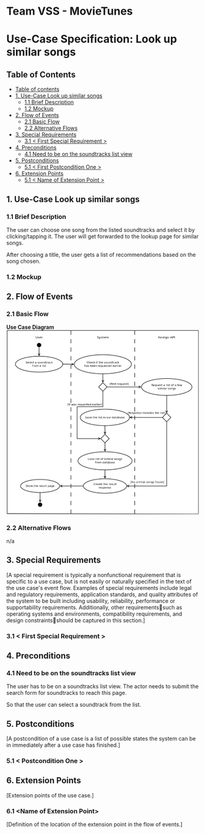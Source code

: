 # Team VSS - MovieTunes

# Use-Case Specification: Look up similar songs

<!--
Version 0.1

Revision History

| **Date** | **Version** | **Description** | **Author** |
| --- | --- | --- | --- |
| 92.11.2017 | 0.1 | First Version | Team VSS |
-->
 
## Table of Contents

- [Table of contents](#table-of-contents)
- [1. Use-Case Look up similar songs](#1-use-case-look-up-similar-songs)
  - [1.1 Brief Description](#11-brief-description)
  - [1.2 Mockup](#12-mockup)
- [2. Flow of Events](#2-flow-of-events)
  - [2.1 Basic Flow](#21-basic-flow) 
  - [2.2 Alternative Flows](#22-alternative-flows) 
  <!--    - [2.2.1 &lt; First Alternative Flow &gt; ](#221-placeholder) -->
- [3. Special Requirements](#3-special-requirements)
  - [3.1 &lt; First Special Requirement &gt;](#31-placeholder) 
- [4. Preconditions](#4-preconditions)
  - [4.1 Need to be on the soundtracks list view](#41-need-to-be-on-the-soundtracks-list-view) 
- [5. Postconditions](#5-postconditions)
  - [5.1 &lt; First Postcondition One &gt;](#51-placeholder) 
- [6. Extension Points](#6-extension-points)
  - [5.1 &lt; Name of Extension Point &gt;](#61-placeholder) 

<!--
[The following template is provided for a Use-Case Specification, which contains the textual properties of the use case. This document is used with a requirements management tool, such as Rational RequisitePro, for specifying and marking the requirements within the use-case properties.

The use-case diagrams can be developed in a visual modeling tool, such as Rational Rose. A use-case report, with all properties, may be generated with Rational SoDA. For more information, see the tool mentors in the Rational Unified Process.]-->

## 1. Use-Case Look up similar songs
### 1.1 Brief Description
<!--
[The description briefly conveys the role and purpose of the use case. A single paragraph will suffice for this description.]
-->

The user can choose one song from the listed soundtracks and select it by clicking/tapping it. The user will get forwarded to the lookup page for similar songs.

After choosing a title, the user gets a list of recommendations based on the song chosen. 

### 1.2 Mockup



## 2. Flow of Events
### 2.1 Basic Flow
<!--
[This use case starts when the actor does something. An actor always initiates use cases. The use case describes what the actor does and what the system does in response. It is phrased in the form of a dialog between the actor and the system.

The use case describes what happens inside the system, but not how or why. If information is exchanged, be specific about what is passed back and forth. For example, it is not very illuminating to say that the actor enters customer information. It is better to say the actor enters the customer&#39;s name and address. A Glossary of Terms is often useful to keep the complexity of the use case manageableyou may want to define things like customer information there to keep the use case from drowning in details.

Simple alternatives may be presented within the text of the use case. If it only takes a few sentences to describe what happens when there is an alternative, do it directly within the **Flow of Events** section. If the alternative flow is more complex, use a separate section to describe it. For example, an **Alternative Flow** subsection explains how to describe more complex alternatives.

A picture is sometimes worth a thousand words, though there is no substitute for clean, clear prose. If it improves clarity, feel free to paste graphical depictions of user interfaces, process flows or other figures into the use case. If a flow chart is useful to present a complex decision process, by all means use it!  Similarly for state-dependent behavior, a state-transition diagram often clarifies the behavior of a system better than pages upon pages of text. Use the right presentation medium for your problem, but be wary of using terminology, notations or figures that your audience may not understand. Remember that your purpose is to clarify, not obscure.]
-->

**Use Case Diagram**
![UCD][] 
  


### 2.2 Alternative Flows
<!--
#### 2.2.1 &lt; First Alternative Flow &gt;

[More complex alternatives are described in a separate section, referred to in the **Basic Flow** subsection of **Flow of Events** section. Think of the **Alternative Flow** subsections like alternative behavior each alternative flow represents alternative behavior usually due to exceptions that occur in the main flow. They may be as long as necessary to describe the events associated with the alternative behavior. When an alternative flow ends, the events of the main flow of events are resumed unless otherwise stated.]

##### 2.2.1.1 &lt; An Alternative Subflow &gt;

[Alternative flows may, in turn, be divided into subsections if it improves clarity.]

#### 2.2.2 &lt; Second Alternative Flow &gt;

[There may be, and most likely will be, a number of alternative flows in a use case. Keep each alternative flow separate to improve clarity. Using alternative flows improves the readability of the use case, as well as preventing use cases from being decomposed into hierarchies of use cases. Keep in mind that use cases are just textual descriptions, and their main purpose is to document the behavior of a system in a clear, concise, and understandable way.]
-->

n/a

## 3. Special Requirements

[A special requirement is typically a nonfunctional requirement that is specific to a use case, but is not easily or naturally specified in the text of the use case&#39;s event flow. Examples of special requirements include legal and regulatory requirements, application standards, and quality attributes of the system to be built including usability, reliability, performance or supportability requirements. Additionally, other requirementssuch as operating systems and environments, compatibility requirements, and design constraintsshould be captured in this section.]

### 3.1 &lt; First Special Requirement &gt;

## 4. Preconditions
<!--
[A precondition of a use case is the state of the system that must be present prior to a use case being performed.]
-->

### 4.1 Need to be on the soundtracks list view

The user has to be on a soundtracks list view. The actor needs to submit the search form for soundtracks to reach this page.

So that the user can select a soundtrack from the list.

## 5. Postconditions

[A postcondition of a use case is a list of possible states the system can be in immediately after a use case has finished.]

### 5.1 &lt; Postcondition One &gt;
## 6. Extension Points

[Extension points of the use case.]

### 6.1 &lt;Name of Extension Point&gt;

[Definition of the location of the extension point in the flow of events.]


<!-- Picture-Links: -->
[UCD]: https://raw.githubusercontent.com/VSSSE/VSS-DOC/master/UML/UC2_Look_up_similar_songs.png "Overall Use Case Diagram"
